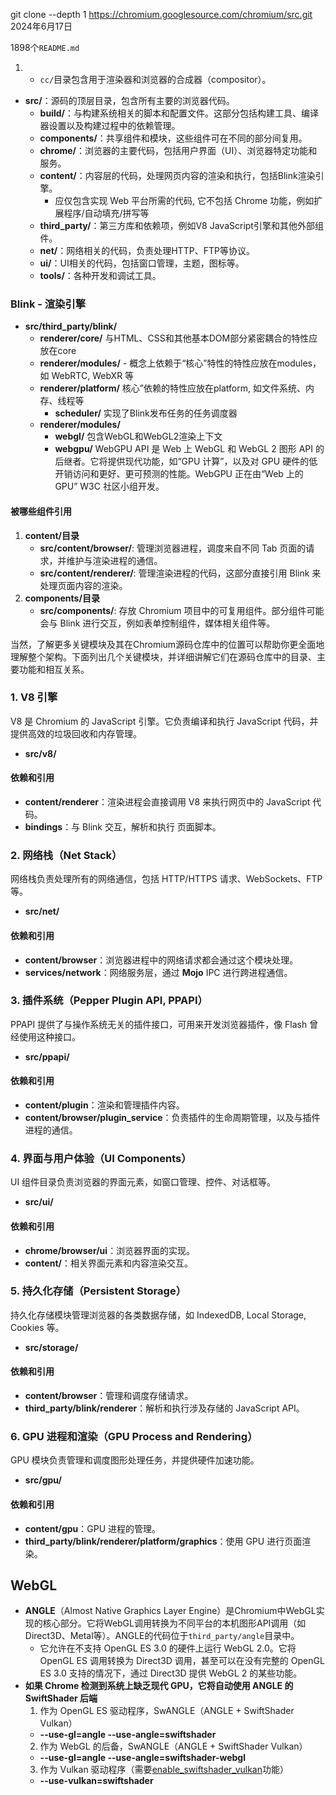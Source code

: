 git clone --depth 1 https://chromium.googlesource.com/chromium/src.git 2024年6月17日

1898个`README.md`
1. - `cc/`目录包含用于渲染器和浏览器的合成器（compositor）。

- **src/**：源码的顶层目录，包含所有主要的浏览器代码。
	- **build/**：与构建系统相关的脚本和配置文件。这部分包括构建工具、编译器设置以及构建过程中的依赖管理。
	- **components/**：共享组件和模块，这些组件可在不同的部分间复用。
	- **chrome/**：浏览器的主要代码，包括用户界面（UI）、浏览器特定功能和服务。
	- **content/**：内容层的代码，处理网页内容的渲染和执行，包括Blink渲染引擎。
		- 应仅包含实现 Web 平台所需的代码,  它不包括 Chrome 功能，例如扩展程序/自动填充/拼写等
	- **third_party/**：第三方库和依赖项，例如V8 JavaScript引擎和其他外部组件。
	- **net/**：网络相关的代码，负责处理HTTP、FTP等协议。
	- **ui/**：UI相关的代码，包括窗口管理，主题，图标等。
	- **tools/**：各种开发和调试工具。
	

### Blink - 渲染引擎
- **src/third_party/blink/**
    - **renderer/core/** 与HTML、CSS和其他基本DOM部分紧密耦合的特性应放在core
    - **renderer/modules/** - 概念上依赖于“核心”特性的特性应放在modules，如 WebRTC, WebXR 等
    - **renderer/platform/** 核心”依赖的特性应放在platform, 如文件系统、内存、线程等
	    - **scheduler/** 实现了Blink发布任务的任务调度器
    - **renderer/modules/**
	    - **webgl/** 包含WebGL和WebGL2渲染上下文
	    - **webgpu/** WebGPU API 是 Web 上 WebGL 和 WebGL 2 图形 API 的后继者。它将提供现代功能，如“GPU 计算”，以及对 GPU 硬件的低开销访问和更好、更可预测的性能。WebGPU 正在由“Web 上的 GPU” W3C 社区小组开发。
#### 被哪些组件引用
1. **content/目录**
    - **src/content/browser/**: 管理浏览器进程，调度来自不同 Tab 页面的请求，并维护与渲染进程的通信。
    - **src/content/renderer/**: 管理渲染进程的代码，这部分直接引用 Blink 来处理页面内容的渲染。
2. **components/目录**
    - **src/components/**: 存放 Chromium 项目中的可复用组件。部分组件可能会与 Blink 进行交互，例如表单控制组件，媒体相关组件等。

当然，了解更多关键模块及其在Chromium源码仓库中的位置可以帮助你更全面地理解整个架构。下面列出几个关键模块，并详细讲解它们在源码仓库中的目录、主要功能和相互关系。

### 1. V8 引擎
V8 是 Chromium 的 JavaScript 引擎。它负责编译和执行 JavaScript 代码，并提供高效的垃圾回收和内存管理。
- **src/v8/**
#### 依赖和引用
- **content/renderer**：渲染进程会直接调用 V8 来执行网页中的 JavaScript 代码。
- **bindings**：与 Blink 交互，解析和执行 页面脚本。
### 2. 网络栈（Net Stack）
网络栈负责处理所有的网络通信，包括 HTTP/HTTPS 请求、WebSockets、FTP 等。
- **src/net/**
#### 依赖和引用
- **content/browser**：浏览器进程中的网络请求都会通过这个模块处理。
- **services/network**：网络服务层，通过 **Mojo** IPC 进行跨进程通信。
### 3. 插件系统（Pepper Plugin API, PPAPI）
PPAPI 提供了与操作系统无关的插件接口，可用来开发浏览器插件，像 Flash 曾经使用这种接口。
- **src/ppapi/**
#### 依赖和引用
- **content/plugin**：渲染和管理插件内容。
- **content/browser/plugin_service**：负责插件的生命周期管理，以及与插件进程的通信。
### 4. 界面与用户体验（UI Components）
UI 组件目录负责浏览器的界面元素，如窗口管理、控件、对话框等。
- **src/ui/**
#### 依赖和引用
- **chrome/browser/ui**：浏览器界面的实现。
- **content/**：相关界面元素和内容渲染交互。
### 5. 持久化存储（Persistent Storage）
持久化存储模块管理浏览器的各类数据存储，如 IndexedDB, Local Storage, Cookies 等。
- **src/storage/**
#### 依赖和引用
- **content/browser**：管理和调度存储请求。
- **third_party/blink/renderer**：解析和执行涉及存储的 JavaScript API。
### 6. GPU 进程和渲染（GPU Process and Rendering）
GPU 模块负责管理和调度图形处理任务，并提供硬件加速功能。
- **src/gpu/**
#### 依赖和引用
- **content/gpu**：GPU 进程的管理。
- **third_party/blink/renderer/platform/graphics**：使用 GPU 进行页面渲染。

## WebGL
- **ANGLE**（Almost Native Graphics Layer Engine）是Chromium中WebGL实现的核心部分。它将WebGL调用转换为不同平台的本机图形API调用（如Direct3D、Metal等）。ANGLE的代码位于`third_party/angle`目录中。
	- 它允许在不支持 OpenGL ES 3.0 的硬件上运行 WebGL 2.0。它将 OpenGL ES 调用转换为 Direct3D 调用，甚至可以在没有完整的 OpenGL ES 3.0 支持的情况下，通过 Direct3D 提供 WebGL 2 的某些功能。
- **如果 Chrome 检测到系统上缺乏现代 GPU，它将自动使用 ANGLE 的 SwiftShader 后端**
	1. 作为 OpenGL ES 驱动程序，SwANGLE（ANGLE + SwiftShader Vulkan）
	- **--use-gl=angle --use-angle=swiftshader**
	2. 作为 WebGL 的后备，SwANGLE（ANGLE + SwiftShader Vulkan）
	- **--use-gl=angle --use-angle=swiftshader-webgl**
	3. 作为 Vulkan 驱动程序（需要[enable_swiftshader_vulkan](https://source.chromium.org/chromium/chromium/src/+/main:gpu/vulkan/features.gni;l=16)功能）
	- **--use-vulkan=swiftshader**
